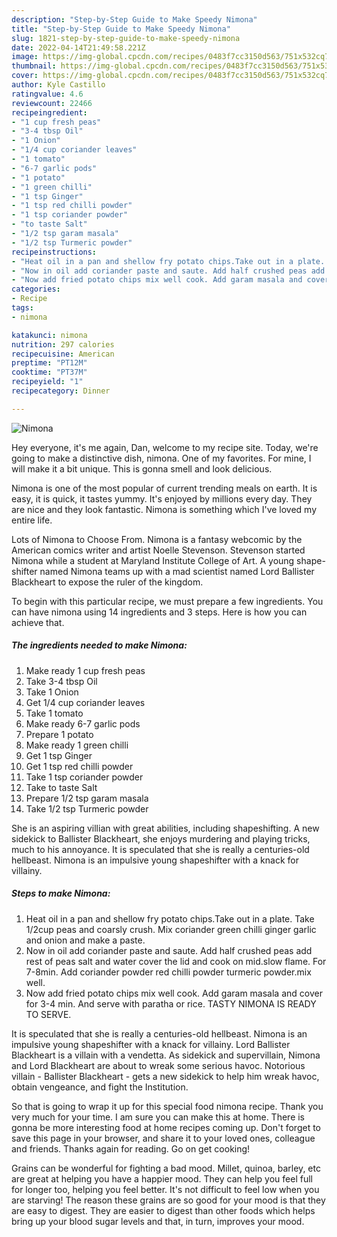 ```yaml
---
description: "Step-by-Step Guide to Make Speedy Nimona"
title: "Step-by-Step Guide to Make Speedy Nimona"
slug: 1821-step-by-step-guide-to-make-speedy-nimona
date: 2022-04-14T21:49:58.221Z
image: https://img-global.cpcdn.com/recipes/0483f7cc3150d563/751x532cq70/nimona-recipe-main-photo.jpg
thumbnail: https://img-global.cpcdn.com/recipes/0483f7cc3150d563/751x532cq70/nimona-recipe-main-photo.jpg
cover: https://img-global.cpcdn.com/recipes/0483f7cc3150d563/751x532cq70/nimona-recipe-main-photo.jpg
author: Kyle Castillo
ratingvalue: 4.6
reviewcount: 22466
recipeingredient:
- "1 cup fresh peas"
- "3-4 tbsp Oil"
- "1 Onion"
- "1/4 cup coriander leaves"
- "1 tomato"
- "6-7 garlic pods"
- "1 potato"
- "1 green chilli"
- "1 tsp Ginger"
- "1 tsp red chilli powder"
- "1 tsp coriander powder"
- "to taste Salt"
- "1/2 tsp garam masala"
- "1/2 tsp Turmeric powder"
recipeinstructions:
- "Heat oil in a pan and shellow fry potato chips.Take out in a plate. Take 1/2cup peas and coarsly crush. Mix coriander green chilli ginger garlic and onion and make a paste."
- "Now in oil add coriander paste and saute. Add half crushed peas add rest of peas salt and water cover the lid and cook on mid.slow flame. For 7-8min. Add coriander powder red chilli powder turmeric powder.mix well."
- "Now add fried potato chips mix well cook. Add garam masala and cover for 3-4 min. And serve with paratha or rice. TASTY NIMONA IS READY TO SERVE."
categories:
- Recipe
tags:
- nimona

katakunci: nimona 
nutrition: 297 calories
recipecuisine: American
preptime: "PT12M"
cooktime: "PT37M"
recipeyield: "1"
recipecategory: Dinner

---
```



![Nimona](https://img-global.cpcdn.com/recipes/0483f7cc3150d563/751x532cq70/nimona-recipe-main-photo.jpg)

Hey everyone, it's me again, Dan, welcome to my recipe site. Today, we're going to make a distinctive dish, nimona. One of my favorites. For mine, I will make it a bit unique. This is gonna smell and look delicious.

Nimona is one of the most popular of current trending meals on earth. It is easy, it is quick, it tastes yummy. It's enjoyed by millions every day. They are nice and they look fantastic. Nimona is something which I've loved my entire life.

Lots of Nimona to Choose From. Nimona is a fantasy webcomic by the American comics writer and artist Noelle Stevenson. Stevenson started Nimona while a student at Maryland Institute College of Art. A young shape-shifter named Nimona teams up with a mad scientist named Lord Ballister Blackheart to expose the ruler of the kingdom.


To begin with this particular recipe, we must prepare a few ingredients. You can have nimona using 14 ingredients and 3 steps. Here is how you can achieve that.

<!--inarticleads1-->

##### The ingredients needed to make Nimona:

1. Make ready 1 cup fresh peas
1. Take 3-4 tbsp Oil
1. Take 1 Onion
1. Get 1/4 cup coriander leaves
1. Take 1 tomato
1. Make ready 6-7 garlic pods
1. Prepare 1 potato
1. Make ready 1 green chilli
1. Get 1 tsp Ginger
1. Get 1 tsp red chilli powder
1. Take 1 tsp coriander powder
1. Take to taste Salt
1. Prepare 1/2 tsp garam masala
1. Take 1/2 tsp Turmeric powder


She is an aspiring villian with great abilities, including shapeshifting. A new sidekick to Ballister Blackheart, she enjoys murdering and playing tricks, much to his annoyance. It is speculated that she is really a centuries-old hellbeast. Nimona is an impulsive young shapeshifter with a knack for villainy. 

<!--inarticleads2-->

##### Steps to make Nimona:

1. Heat oil in a pan and shellow fry potato chips.Take out in a plate. Take 1/2cup peas and coarsly crush. Mix coriander green chilli ginger garlic and onion and make a paste.
1. Now in oil add coriander paste and saute. Add half crushed peas add rest of peas salt and water cover the lid and cook on mid.slow flame. For 7-8min. Add coriander powder red chilli powder turmeric powder.mix well.
1. Now add fried potato chips mix well cook. Add garam masala and cover for 3-4 min. And serve with paratha or rice. TASTY NIMONA IS READY TO SERVE.


It is speculated that she is really a centuries-old hellbeast. Nimona is an impulsive young shapeshifter with a knack for villainy. Lord Ballister Blackheart is a villain with a vendetta. As sidekick and supervillain, Nimona and Lord Blackheart are about to wreak some serious havoc. Notorious villain - Ballister Blackheart - gets a new sidekick to help him wreak havoc, obtain vengeance, and fight the Institution. 

So that is going to wrap it up for this special food nimona recipe. Thank you very much for your time. I am sure you can make this at home. There is gonna be more interesting food at home recipes coming up. Don't forget to save this page in your browser, and share it to your loved ones, colleague and friends. Thanks again for reading. Go on get cooking!

Grains can be wonderful for fighting a bad mood. Millet, quinoa, barley, etc are great at helping you have a happier mood. They can help you feel full for longer too, helping you feel better. It's not difficult to feel low when you are starving! The reason these grains are so good for your mood is that they are easy to digest. They are easier to digest than other foods which helps bring up your blood sugar levels and that, in turn, improves your mood.
